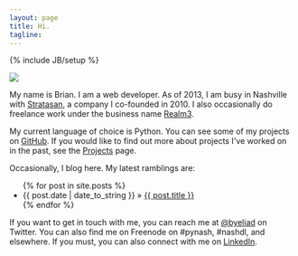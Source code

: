 ```yaml
---
layout: page
title: Hi.
tagline: 
---
```

{% include JB/setup %}

<div class="pull-right"><img src="https://si0.twimg.com/profile_images/2504804310/0tp8veb5lge1ze599zso.jpeg" /></div>

My name is Brian. I am a web developer. As of 2013, I am busy in Nashville with [Stratasan](http://stratasan.com), a company I co-founded in 2010. I also occasionally do freelance work under the business name [Realm3](http://realm3.com).

My current language of choice is Python. You can see some of my projects on [GitHub](http://github.com/briandailey). If you would like to find out more about projects I've worked on in the past, see the [Projects](/pages/projects) page.

Occasionally, I blog here. My latest ramblings are:

<ul class="posts">
  {% for post in site.posts %}
    <li><span>{{ post.date | date_to_string }}</span> &raquo; <a href="{{ BASE_PATH }}{{ post.url }}">{{ post.title }}</a></li>
  {% endfor %}
</ul>

If you want to get in touch with me, you can reach me at [@byeliad](http://twitter.com/byeliad) on Twitter. You can also find me on Freenode on #pynash, #nashdl, and elsewhere. If you must, you can also connect with me on [LinkedIn](http://www.linkedin.com/in/briandailey).
